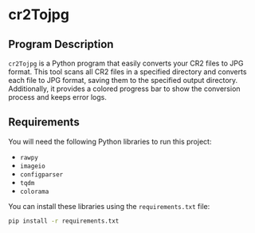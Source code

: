 # cr2Tojpg

## Program Description
`cr2Tojpg` is a Python program that easily converts your CR2 files to JPG format. This tool scans all CR2 files in a specified directory and converts each file to JPG format, saving them to the specified output directory. Additionally, it provides a colored progress bar to show the conversion process and keeps error logs.

## Requirements
You will need the following Python libraries to run this project:
- `rawpy`
- `imageio`
- `configparser`
- `tqdm`
- `colorama`

You can install these libraries using the `requirements.txt` file:
```sh
pip install -r requirements.txt
